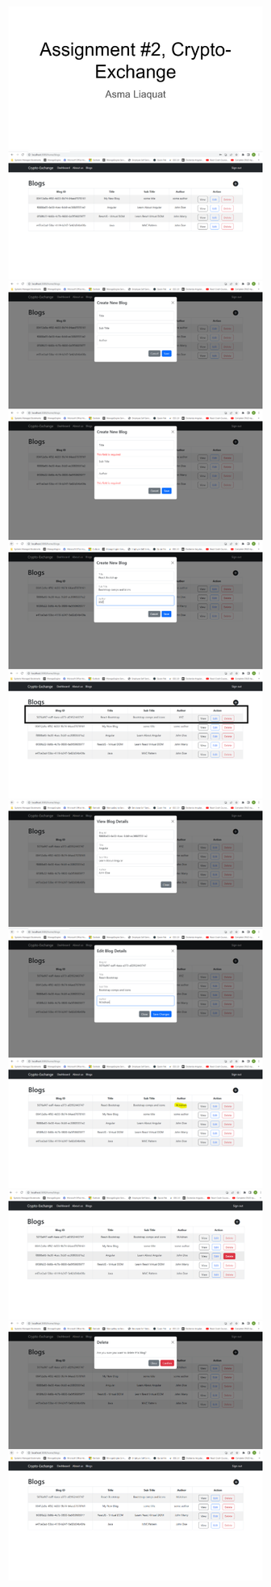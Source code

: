 <img src="public/screenshots/Slide29.jpg" alt="Alt text" title="Optional title">
<img src="public/screenshots/Slide18.PNG" alt="Alt text" title="Optional title">
<img src="public/screenshots/Slide19.PNG" alt="Alt text" title="Optional title">
<img src="public/screenshots/Slide20.PNG" alt="Alt text" title="Optional title">
<img src="public/screenshots/Slide21.PNG" alt="Alt text" title="Optional title">
<img src="public/screenshots/Slide22.PNG" alt="Alt text" title="Optional title">
<img src="public/screenshots/Slide23.PNG" alt="Alt text" title="Optional title">
<img src="public/screenshots/Slide24.PNG" alt="Alt text" title="Optional title">
<img src="public/screenshots/Slide25.PNG" alt="Alt text" title="Optional title">
<img src="public/screenshots/Slide26.PNG" alt="Alt text" title="Optional title">
<img src="public/screenshots/Slide27.PNG" alt="Alt text" title="Optional title">
<img src="public/screenshots/Slide28.PNG" alt="Alt text" title="Optional title">
